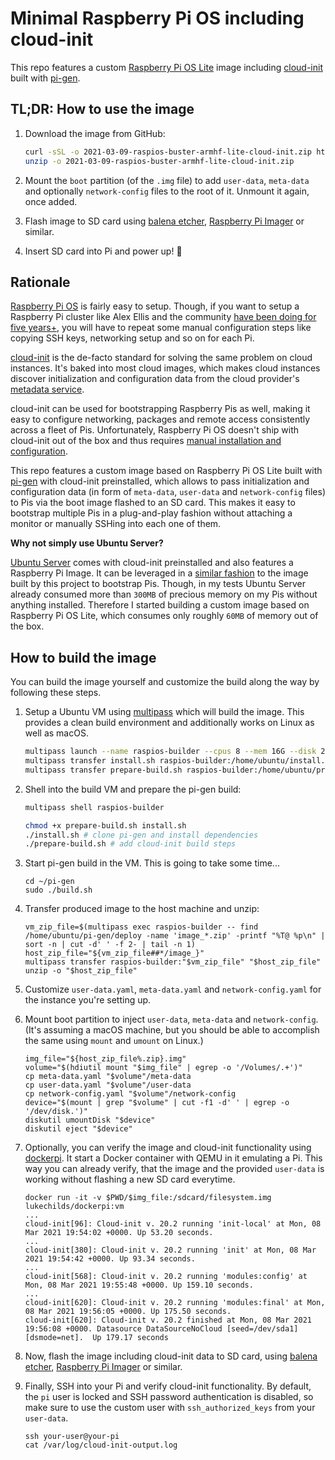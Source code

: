 # Minimal Raspberry Pi OS including cloud-init

This repo features a custom [Raspberry Pi OS Lite](https://www.raspberrypi.org/software/operating-systems/) image including [cloud-init](https://cloud-init.io/) built with [pi-gen](https://github.com/RPi-Distro/pi-gen).

## TL;DR: How to use the image

1. Download the image from GitHub:
    ```bash
    curl -sSL -o 2021-03-09-raspios-buster-armhf-lite-cloud-init.zip https://github.com/timebertt/gardener/releases/download/2021-03-09/2021-03-09-raspios-buster-armhf-lite-cloud-init.zip
    unzip -o 2021-03-09-raspios-buster-armhf-lite-cloud-init.zip
    ```

2. Mount the `boot` partition (of the `.img` file) to add `user-data`, `meta-data` and optionally `network-config` files to the root of it. Unmount it again, once added.
3. Flash image to SD card using [balena etcher](https://www.balena.io/etcher/), [Raspberry Pi Imager](https://www.raspberrypi.org/software/) or similar.
4. Insert SD card into Pi and power up! :rocket:

## Rationale

[Raspberry Pi OS](https://www.raspberrypi.org/software/operating-systems/) is fairly easy to setup. Though, if you want to setup a Raspberry Pi cluster like Alex Ellis and the community [have been doing for five years+](https://alexellisuk.medium.com/five-years-of-raspberry-pi-clusters-77e56e547875), you will have to repeat some manual configuration steps like copying SSH keys, networking setup and so on for each Pi.

[cloud-init](https://cloud-init.io/) is the de-facto standard for solving the same problem on cloud instances. It's baked into most cloud images, which makes cloud instances discover initialization and configuration data from the cloud provider's [metadata service](https://cloudinit.readthedocs.io/en/latest/topics/datasources.html).

cloud-init can be used for bootstrapping Raspberry Pis as well, making it easy to configure networking, packages and remote access consistently across a fleet of Pis. Unfortunately, Raspberry Pi OS doesn't ship with cloud-init out of the box and thus requires [manual installation and configuration](https://gist.github.com/RichardBronosky/fa7d4db13bab3fbb8d9e0fff7ea88aa2).

This repo features a custom image based on Raspberry Pi OS Lite built with [pi-gen](https://github.com/RPi-Distro/pi-gen) with cloud-init preinstalled, which allows to pass initialization and configuration data (in form of `meta-data`, `user-data` and `network-config` files) to Pis via the boot image flashed to an SD card. This makes it easy to bootstrap multiple Pis in a plug-and-play fashion without attaching a monitor or manually SSHing into each one of them.

**Why not simply use Ubuntu Server?**

[Ubuntu Server](https://ubuntu.com/download/raspberry-pi) comes with cloud-init preinstalled and also features a Raspberry Pi Image. It can be leveraged in a [similar fashion](https://gitlab.com/Bjorn_Samuelsson/raspberry-pi-cloud-init-wifi) to the image built by this project to bootstrap Pis. Though, in my tests Ubuntu Server already consumed more than `300MB` of precious memory on my Pis without anything installed. Therefore I started building a custom image based on Raspberry Pi OS Lite, which consumes only roughly `60MB` of memory out of the box.

## How to build the image

You can build the image yourself and customize the build along the way by following these steps.

1. Setup a Ubuntu VM using [multipass](https://multipass.run/) which will build the image. This provides a clean build environment and additionally works on Linux as well as macOS.
    ```bash
    multipass launch --name raspios-builder --cpus 8 --mem 16G --disk 25G
    multipass transfer install.sh raspios-builder:/home/ubuntu/install.sh
    multipass transfer prepare-build.sh raspios-builder:/home/ubuntu/prepare-build.sh
    ```

1. Shell into the build VM and prepare the pi-gen build:
    ```bash
    multipass shell raspios-builder
    ```
    ```bash
    chmod +x prepare-build.sh install.sh
    ./install.sh # clone pi-gen and install dependencies
    ./prepare-build.sh # add cloud-init build steps
    ```

1. Start pi-gen build in the VM. This is going to take some time...
    ```
    cd ~/pi-gen
    sudo ./build.sh
    ```

1. Transfer produced image to the host machine and unzip:
    ```
    vm_zip_file=$(multipass exec raspios-builder -- find /home/ubuntu/pi-gen/deploy -name 'image_*.zip' -printf "%T@ %p\n" | sort -n | cut -d' ' -f 2- | tail -n 1)
    host_zip_file="${vm_zip_file##*/image_}"
    multipass transfer raspios-builder:"$vm_zip_file" "$host_zip_file"
    unzip -o "$host_zip_file"
    ```

1. Customize `user-data.yaml`, `meta-data.yaml` and `network-config.yaml` for the instance you're setting up.

1. Mount boot partition to inject `user-data`, `meta-data` and `network-config`.
    (It's assuming a macOS machine, but you should be able to accomplish the same using `mount` and `umount` on Linux.)
    ```
    img_file="${host_zip_file%.zip}.img"
    volume="$(hdiutil mount "$img_file" | egrep -o '/Volumes/.+')"
    cp meta-data.yaml "$volume"/meta-data
    cp user-data.yaml "$volume"/user-data
    cp network-config.yaml "$volume"/network-config
    device="$(mount | grep "$volume" | cut -f1 -d' ' | egrep -o '/dev/disk.')"
    diskutil umountDisk "$device"
    diskutil eject "$device"
    ```

1. Optionally, you can verify the image and cloud-init functionality using [dockerpi](https://github.com/lukechilds/dockerpi). It start a Docker container with QEMU in it emulating a Pi. This way you can already verify, that the image and the provided `user-data` is working without flashing a new SD card everytime.
    ```
    docker run -it -v $PWD/$img_file:/sdcard/filesystem.img lukechilds/dockerpi:vm
    ...
    cloud-init[96]: Cloud-init v. 20.2 running 'init-local' at Mon, 08 Mar 2021 19:54:02 +0000. Up 53.20 seconds.
    ...
    cloud-init[380]: Cloud-init v. 20.2 running 'init' at Mon, 08 Mar 2021 19:54:42 +0000. Up 93.34 seconds.
    ...
    cloud-init[568]: Cloud-init v. 20.2 running 'modules:config' at Mon, 08 Mar 2021 19:55:48 +0000. Up 159.10 seconds.
    ...
    cloud-init[620]: Cloud-init v. 20.2 running 'modules:final' at Mon, 08 Mar 2021 19:56:05 +0000. Up 175.50 seconds.
    cloud-init[620]: Cloud-init v. 20.2 finished at Mon, 08 Mar 2021 19:56:08 +0000. Datasource DataSourceNoCloud [seed=/dev/sda1][dsmode=net].  Up 179.17 seconds
    ```

1. Now, flash the image including cloud-init data to SD card, using [balena etcher](https://www.balena.io/etcher/), [Raspberry Pi Imager](https://www.raspberrypi.org/software/) or similar.

2. Finally, SSH into your Pi and verify cloud-init functionality. By default, the `pi` user is locked and SSH password authentication is disabled, so make sure to use the custom user with `ssh_authorized_keys` from your `user-data`.
    ```
    ssh your-user@your-pi
    cat /var/log/cloud-init-output.log
    ```
